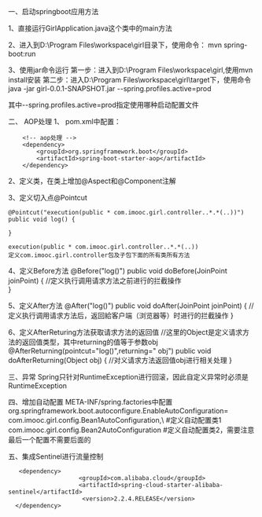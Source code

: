 一、启动springboot应用方法

1、直接运行GirlApplication.java这个类中的main方法

2、进入到D:\Program Files\workspace\girl目录下，使用命令： mvn spring-boot:run

3、使用jar命令运行 第一步：进入到D:\Program Files\workspace\girl,使用mvn install安装 第二步：进入D:\Program Files\workspace\girl\target下，使用命令
java -jar girl-0.0.1-SNAPSHOT.jar --spring.profiles.active=prod

其中--spring.profiles.active=prod指定使用哪种启动配置文件

二、 AOP处理 1、 pom.xml中配置：

 		<!-- aop处理 -->
		<dependency>
			<groupId>org.springframework.boot</groupId>
			<artifactId>spring-boot-starter-aop</artifactId>
		</dependency>

2、定义类，在类上增加@Aspect和@Component注解

3、定义切入点@Pointcut

	@Pointcut("execution(public * com.imooc.girl.controller..*.*(..))") 
	public void log() {
		
	}
	
	execution(public * com.imooc.girl.controller..*.*(..))
	定义com.imooc.girl.controller包及子包下面的所有类所有方法

4、定义Before方法 @Before("log()")
public void doBefore(JoinPoint joinPoint) { //定义执行调用请求方法之前进行的拦截操作  
}

5、定义After方法 @After("log()")
public void doAfter(JoinPoint joinPoint) { //定义执行调用请求方法后，返回給客户端（浏览器等）时进行的拦截操作 }

6、定义AfterReturing方法获取请求方法的返回值 //这里的Object是定义请求方法的返回值类型，其中returning的值等于参数obj @AfterReturning(pointcut="log()",returning="
obj")
public void doAfterReturning(Object obj) { //对义请求方法返回值obj进行相关处理 }

三、异常 Spring只针对RuntimeException进行回滚，因此自定义异常时必须是RuntimeException

四、增加自动配置 META-INF/spring.factories中配置 org.springframework.boot.autoconfigure.EnableAutoConfiguration=\
com.imooc.girl.config.Bean1AutoConfiguration,\ #定义自动配置类1 com.imooc.girl.config.Bean2AutoConfiguration
#定义自动配置类2，需要注意最后一个配置不需要后面的

五、集成Sentinel进行流量控制

       <dependency>
                      	<groupId>com.alibaba.cloud</groupId>
                        <artifactId>spring-cloud-starter-alibaba-sentinel</artifactId>
                         <version>2.2.4.RELEASE</version>
      </dependency>                                         	
	

